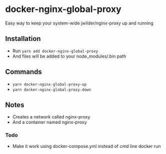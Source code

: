 # docker-nginx-global-proxy
Easy way to keep your system-wide jwilder/nginx-proxy up and running

## Installation
- Run `yarn add docker-nginx-global-proxy`
- And files will be added to your node_modules/.bin path

## Commands
- `yarn docker-nginx-global-proxy-up`
- `yarn docker-nginx-global-proxy-down`

## Notes
- Creates a network called nginx-proxy
- And a container named nginx-proxy

### Todo
- Make it work using docker-compose.yml instead of cmd line docker run

